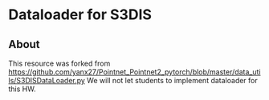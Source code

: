 # Dataloader for S3DIS
## About
This resource was forked from https://github.com/yanx27/Pointnet_Pointnet2_pytorch/blob/master/data_utils/S3DISDataLoader.py
We will not let students to implement dataloader for this HW.